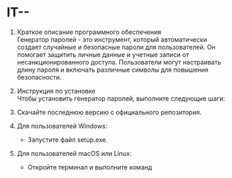 # IT--
1. Краткое описание программного обеспечения  
Генератор паролей - это инструмент, который автоматически создает случайные и безопасные пароли для пользователей. Он помогает защитить личные данные и учетные записи от несанкционированного доступа. Пользователи могут настраивать длину пароля и включать различные символы для повышения безопасности.

2. Инструкция по установке  
Чтобы установить генератор паролей, выполните следующие шаги:  
1. Скачайте последнюю версию с официального репозитория.  
2. Для пользователей Windows:  
   - Запустите файл setup.exe.  
3. Для пользователей macOS или Linux:  
   - Откройте терминал и выполните команд
